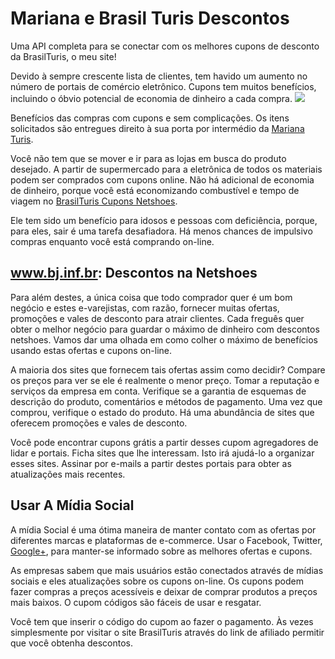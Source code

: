 # Mariana e Brasil Turis Descontos
Uma API completa para se conectar com os melhores cupons de desconto da BrasilTuris, o meu site!

Devido à sempre crescente lista de clientes, tem havido um aumento no número de portais de comércio eletrônico. Cupons tem muitos benefícios, incluindo o óbvio potencial de economia de dinheiro a cada compra.
![](http://www.bj.inf.br/wp-content/uploads/logo.png)

Benefícios das compras com cupons e sem complicações. Os itens solicitados são entregues direito à sua porta por intermédio da [Mariana Turis](https://soundcloud.com/mariana-turis/onde-encontrar-cupons-de). 

Você não tem que se mover e ir para as lojas em busca do produto desejado. A partir de supermercado para a eletrônica de todos os materiais podem ser comprados com cupons online. Não há adicional de economia de dinheiro, porque você está economizando combustível e tempo de viagem no [BrasilTuris Cupons Netshoes](http://www.bj.inf.br/netshoes-desconto). 

Ele tem sido um benefício para idosos e pessoas com deficiência, porque, para eles, sair é uma tarefa desafiadora. Há menos chances de impulsivo compras enquanto você está comprando on-line.

## www.bj.inf.br: Descontos na Netshoes

Para além destes, a única coisa que todo comprador quer é um bom negócio e estes e-varejistas, com razão, fornecer muitas ofertas, promoções e vales de desconto para atrair clientes. Cada freguês quer obter o melhor negócio para guardar o máximo de dinheiro com descontos netshoes. Vamos dar uma olhada em como colher o máximo de benefícios usando estas ofertas e cupons on-line.

A maioria dos sites que fornecem tais ofertas assim como decidir? Compare os preços para ver se ele é realmente o menor preço. Tomar a reputação e serviços da empresa em conta. Verifique se a garantia de esquemas de descrição do produto, comentários e métodos de pagamento. Uma vez que comprou, verifique o estado do produto. Há uma abundância de sites que oferecem promoções e vales de desconto. 

Você pode encontrar cupons grátis a partir desses cupom agregadores de lidar e portais. Ficha sites que lhe interessam. Isto irá ajudá-lo a organizar esses sites. Assinar por e-mails a partir destes portais para obter as atualizações mais recentes.

## Usar A Mídia Social

A mídia Social é uma ótima maneira de manter contato com as ofertas por diferentes marcas e plataformas de e-commerce. Usar o Facebook, Twitter, [Google+](https://plus.google.com/u/0/111405004515872561849/), para manter-se informado sobre as melhores ofertas e cupons. 

As empresas sabem que mais usuários estão conectados através de mídias sociais e eles atualizações sobre os cupons on-line. Os cupons podem fazer compras a preços acessíveis e deixar de comprar produtos a preços mais baixos. O cupom códigos são fáceis de usar e resgatar. 

Você tem que inserir o código do cupom ao fazer o pagamento. Às vezes simplesmente por visitar o site BrasilTuris através do link de afiliado permitir que você obtenha descontos.
